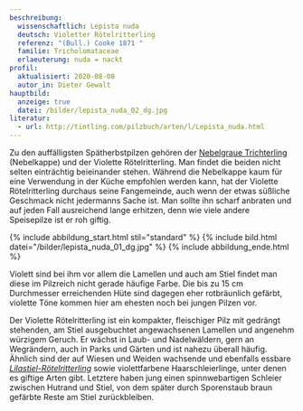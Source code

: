 ```yaml
---
beschreibung:
  wissenschaftlich: Lepista nuda
  deutsch: Violetter Rötelritterling
  referenz: "(Bull.) Cooke 1871 "
  familie: Tricholomataceae
  erlaeuterung: nuda = nackt
profil:
  aktualisiert: 2020-08-08
  autor_in: Dieter Gewalt
hauptbild:
  anzeige: true
  datei: /bilder/lepista_nuda_02_dg.jpg
literatur:
  - url: http://tintling.com/pilzbuch/arten/l/Lepista_nuda.html
---
```

Zu den auffälligsten Spätherbstpilzen gehören der [Nebelgraue Trichterling](/pilze/clitocybe-nebularis-nebelgrauer-trichterling-nebelkappe) (Nebelkappe) und der Violette Rötelritterling. Man findet die beiden nicht selten einträchtig beieinander stehen. Während die Nebelkappe kaum für eine Verwendung in der Küche empfohlen werden kann, hat der Violette Rötelritterling durchaus seine Fangemeinde, auch wenn der etwas süßliche Geschmack nicht jedermanns Sache ist. Man sollte ihn scharf anbraten und auf jeden Fall ausreichend lange erhitzen, denn wie viele andere Speisepilze ist er roh giftig.

{% include abbildung_start.html stil="standard" %}
{% include bild.html datei="/bilder/lepista_nuda_01_dg.jpg" %}
{% include abbildung_ende.html %}

Violett sind bei ihm vor allem die Lamellen und auch am Stiel findet man diese im Pilzreich nicht gerade häufige Farbe. Die bis zu 15 cm Durchmesser erreichenden Hüte sind dagegen eher rotbräunlich gefärbt, violette Töne kommen hier am ehesten noch bei jungen Pilzen vor. 

Der Violette Rötelritterling ist ein kompakter, fleischiger Pilz mit gedrängt stehenden, am Stiel ausgebuchtet angewachsenen Lamellen und angenehm würzigem Geruch. Er wächst in Laub- und Nadelwäldern, gern an Wegrändern, auch in Parks und Gärten und ist nahezu überall häufig. Ähnlich sind der auf Wiesen und Weiden wachsende und ebenfalls essbare *[Lilastiel-Rötelritterling](/pilze/lepista-personata-lilastiel-rötelritterling)* sowie violettfarbene Haarschleierlinge, unter denen es giftige Arten gibt. Letztere haben jung einen spinnwebartigen Schleier zwischen Hutrand und Stiel, von dem später durch Sporenstaub braun gefärbte Reste am Stiel zurückbleiben.